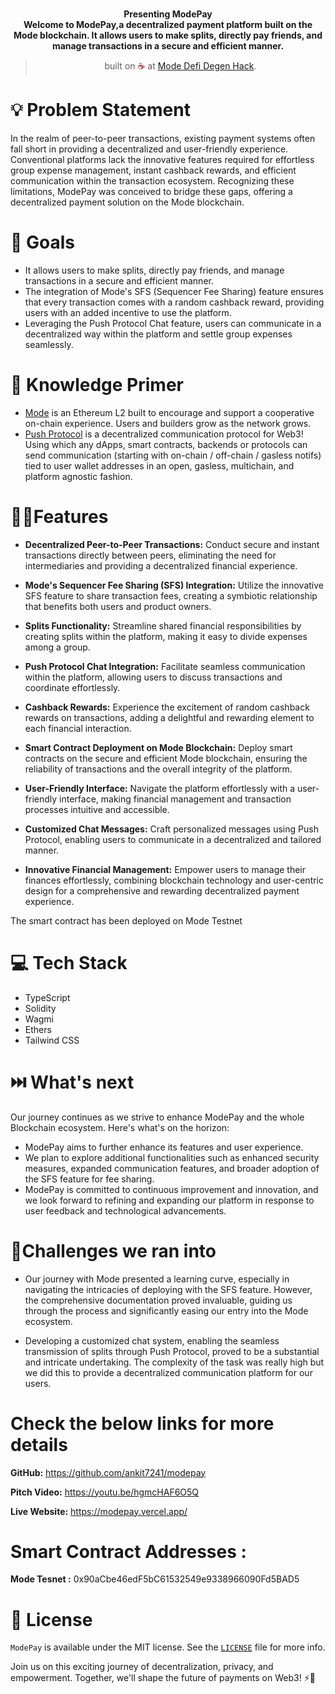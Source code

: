<br>
<p align="center">
<b>Presenting ModePay
<br>
Welcome to ModePay,a decentralized payment platform built on the Mode blockchain. It allows users to make splits, directly pay friends, and manage transactions in a secure and efficient manner. 
</b>
</p>
<blockquote align="center">built on <span style="color: #8b0000;">☕</span> at <a href="https://mode-defi-degen-hack.devpost.com//">Mode Defi Degen Hack</a>.</blockquote>

# 💡  Problem Statement

In the realm of peer-to-peer transactions, existing payment systems often fall short in providing a decentralized and user-friendly experience. Conventional platforms lack the innovative features required for effortless group expense management, instant cashback rewards, and efficient communication within the transaction ecosystem. Recognizing these limitations, ModePay was conceived to bridge these gaps, offering a decentralized payment solution on the Mode blockchain.

# 💪 Goals

- It allows users to make splits, directly pay friends, and manage transactions in a secure and efficient manner.
- The integration of Mode's SFS (Sequencer Fee Sharing) feature ensures that every transaction comes with a random cashback reward, providing users with an added incentive to use the platform.
- Leveraging the Push Protocol Chat feature, users can communicate in a decentralized way within the platform and settle group expenses seamlessly. 

# 🧠 Knowledge Primer

- [Mode](https://docs.mode.network/) is an Ethereum L2 built to encourage and support a cooperative on-chain experience. Users and builders grow as the network grows.
- [Push Protocol](https://push.org/) is a decentralized communication protocol for Web3! Using which any dApps, smart contracts, backends or protocols can send communication (starting with on-chain / off-chain / gasless notifs) tied to user wallet addresses in an open, gasless, multichain, and platform agnostic fashion.


# 🧑‍💻Features

- **Decentralized Peer-to-Peer Transactions:** Conduct secure and instant transactions directly between peers, eliminating the need for intermediaries and providing a decentralized financial experience.

- **Mode's Sequencer Fee Sharing (SFS) Integration:** Utilize the innovative SFS feature to share transaction fees, creating a symbiotic relationship that benefits both users and product owners.

- **Splits Functionality:** Streamline shared financial responsibilities by creating splits within the platform, making it easy to divide expenses among a group.

- **Push Protocol Chat Integration:** Facilitate seamless communication within the platform, allowing users to discuss transactions and coordinate effortlessly.

- **Cashback Rewards:** Experience the excitement of random cashback rewards on transactions, adding a delightful and rewarding element to each financial interaction.

- **Smart Contract Deployment on Mode Blockchain:** Deploy smart contracts on the secure and efficient Mode blockchain, ensuring the reliability of transactions and the overall integrity of the platform.

- **User-Friendly Interface:** Navigate the platform effortlessly with a user-friendly interface, making financial management and transaction processes intuitive and accessible.

- **Customized Chat Messages:** Craft personalized messages using Push Protocol, enabling users to communicate in a decentralized and tailored manner.

- **Innovative Financial Management:** Empower users to manage their finances effortlessly, combining blockchain technology and user-centric design for a comprehensive and rewarding decentralized payment experience.

The smart contract has been deployed on Mode Testnet


# 💻 Tech Stack

- TypeScript
- Solidity
- Wagmi
- Ethers
- Tailwind CSS  

# ⏭️ What's next

Our journey continues as we strive to enhance ModePay and the whole Blockchain ecosystem. Here's what's on the horizon:
- ModePay aims to further enhance its features and user experience. 
- We plan to explore additional functionalities such as enhanced security measures, expanded communication features, and broader adoption of the SFS feature for fee sharing.
- ModePay is committed to continuous improvement and innovation, and we look forward to refining and expanding our platform in response to user feedback and technological advancements.

# 🐛Challenges we ran into

- Our journey with Mode presented a learning curve, especially in navigating the intricacies of deploying with the SFS feature. However, the comprehensive documentation proved invaluable, guiding us through the process and significantly easing our entry into the Mode ecosystem.

- Developing a customized chat system, enabling the seamless transmission of splits through Push Protocol, proved to be a substantial and intricate undertaking. The complexity of the task was really high but we did this to provide a decentralized communication platform for our users.

# Check the below links for more details

**GitHub:**
https://github.com/ankit7241/modepay

**Pitch Video:**
https://youtu.be/hgmcHAF6O5Q

**Live Website:**
https://modepay.vercel.app/


# Smart Contract Addresses :

**Mode Tesnet :** 0x90aCbe46edF5bC61532549e9338966090Fd5BAD5


# 📜 License

`ModePay` is available under the MIT license. See the [`LICENSE`](https://opensource.org/license/mit/) file for more info.

Join us on this exciting journey of decentralization, privacy, and empowerment. Together, we'll shape the future of payments on Web3! ⚡🚀
